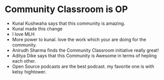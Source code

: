 # Community Classroom is OP

- Kunal Kushwaha says that this community is amazing.
- Kunal made this change
- I love MLH
- More power to kunal. love the work which your are doing for the community.
- Anirudh Sharma finds the Community Classroom initiative really great!
- Aditya Dike says that this Community is Awesome in terms of hepling each other.
- Open Source podcasts are the best podcast. my favorite one is with kelsy hightower.


